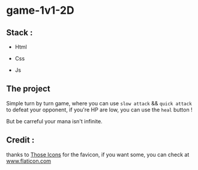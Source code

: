 # game-1v1-2D

## Stack : 

*   Html

*   Css

*   Js


## The project

Simple turn by turn game, where you can use `slow attack` && `quick attack` to defeat your opponent, if you're HP are low, you can use the `heal` button !

But be carreful your mana isn't infinite.

## Credit : 

thanks to <a href="https://www.flaticon.com/authors/those-icons" title="Those Icons">Those Icons</a> for the favicon, if you want some, you can check at <a href="https://www.flaticon.com/" title="Flaticon">www.flaticon.com</a>
